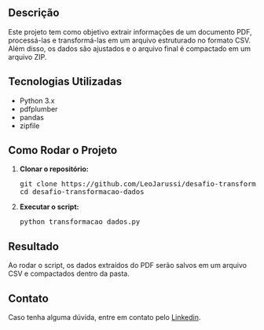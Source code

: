 <h2>Descrição</h2>
<p>Este projeto tem como objetivo extrair informações de um documento PDF, processá-las e transformá-las em um arquivo estruturado no formato CSV. Além disso, os dados são ajustados e o arquivo final é compactado em um arquivo ZIP.</p>

<h2>Tecnologias Utilizadas</h2>
<ul>
    <li>Python 3.x</li>
    <li>pdfplumber</li>
    <li>pandas</li>
    <li>zipfile</li>
</ul>

<h2>Como Rodar o Projeto</h2>
<ol>
    <li><strong>Clonar o repositório:</strong>
        <pre>git clone https://github.com/LeoJarussi/desafio-transformacao-dados.git<br>cd desafio-transformacao-dados</pre>
    </li>
    <li><strong>Executar o script:</strong>
        <pre>python transformacao_dados.py</pre>
    </li>
</ol>
<h2>Resultado</h2>
<p>Ao rodar o script, os dados extraídos do PDF serão salvos em um arquivo CSV e compactados dentro da pasta.</p>

<h2>Contato</h2>
<p>Caso tenha alguma dúvida, entre em contato pelo <a href="https://www.linkedin.com/in/leonardo-jarussi-03b0b32b7/">Linkedin</a>.</p>
